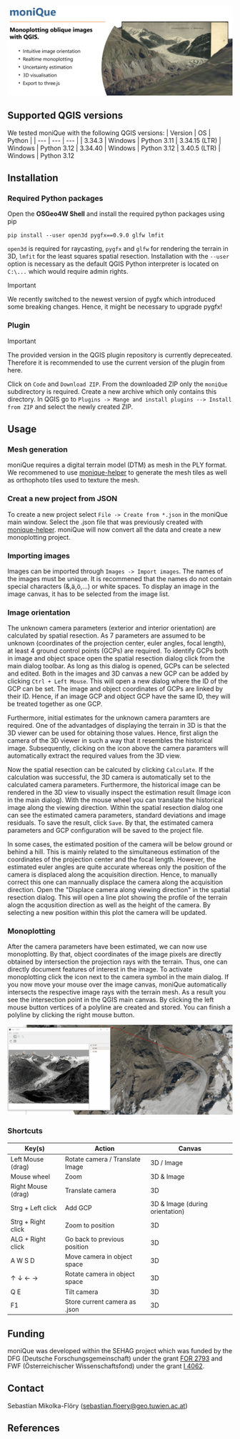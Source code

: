 ![moniQue - Header](./moniQue/doc/monique_header_hr.jpg)

## Supported QGIS versions
We tested moniQue with the following QGIS versions:
| Version  | OS | Python |
| --- | --- | --- |
| 3.34.3 | Windows | Python 3.11
| 3.34.15 (LTR) | Windows | Python 3.12
| 3.34.40 | Windows | Python 3.12
| 3.40.5 (LTR) | Windows | Python 3.12

## Installation
### Required Python packages
Open the **OSGeo4W Shell** and install the required python packages using pip  

    pip install --user open3d pygfx==0.9.0 glfw lmfit

`open3d` is required for raycasting, `pygfx` and `glfw` for rendering the terrain in 3D, `lmfit` for the least squares spatial resection. Installation with the `--user` option is necessary as the default QGIS Python interpreter is located on ```C:\...``` which would require admin rights.  

> [!IMPORTANT]
> We recently switched to the newest version of pygfx which introduced some breaking changes. Hence, it might be necessary to upgrade pygfx!

### Plugin
<!-- After installing the additional Python packages, **moniQue** can be installed like any other QGIS plugin from `Plugins -> Manage plugins`. After the succesful installation you should see the logo in the QGIS main toolbar and a new entry in the `Plugin` menu is available. -->
> [!IMPORTANT]
> The provided version in the QGIS plugin repository is currently depreceated.
> Therefore it is recommended to use the current version of the plugin from 
> here. 

Click on ``Code`` and ``Download ZIP``. From the downloaded ZIP only the ``moniQue`` subdirectory is required. Create a new archive which only contains this directory. In QGIS go to `Plugins -> Mange and install plugins --> Install from ZIP` and select the newly created ZIP. 

## Usage
### Mesh generation
moniQue requires a digital terrain model (DTM) as mesh in the PLY format. We recommened to use [monique-helper](https://github.com/smfloery/moniQue-helper) to generate the mesh tiles as well as orthophoto tiles used to texture the mesh.

### Creat a new project from JSON
To create a new project select `File -> Create from *.json` in the moniQue main window. Select the .json file that was previously created with [monique-helper](https://github.com/smfloery/moniQue-helper). moniQue will now convert all the data and create a new monoplotting project. 

### Importing images
Images can be imported through `Images -> Import images`. The names of the images must be unique. It is recommened that the names do not contain special characters (&,ä,ö,...) or white spaces. To display an image in the image canvas, it has to be selected from the image list.

### Image orientation
The unknown camera parameters (exterior and interior orientation) are calculated by spatial resection. As 7 parameters are assumed to be unknown (coordinates of the projection center, euler angles, focal length), at least 4 ground control points (GCPs) are required. To identify GCPs both in image and object space open the spatial resection dialog click from the main dialog toolbar. As long as this dialog is opened, GCPs can be selected and edited. Both in the images and 3D canvas a new GCP can be added by clicking `Ctrl + Left Mouse`. This will open a new dialog where the ID of the GCP can be set. The image and object coordinates of GCPs are linked by their ID. Hence, if an image GCP and object GCP have the same ID, they will be treated together as one GCP. 

Furthermore, initial estimates for the unknown camera paramters are required. One of the advantadges of displaying the terrain in 3D is that the 3D viewer can be used for obtaining those values. Hence, first align the camera of the 3D viewer in such a way that it resembles the historical image. Subsequently, clicking on the icon above the camera paramters will automatically extract the required values from the 3D view. 

Now the spatial resection can be calcuted by clicking `Calculate`. If the calculation was successful, the 3D camera is automatically set to the calculated camera parameters. Furthermore, the historical image can be rendered in the 3D view to visually inspect the estimation result (Image icon in the main dialog). With the mouse wheel you can translate the historical image along the viewing direction. Within the spatial resection dialog one can see the estimated camera parameters, standard deviations and image residuals. To save the result, click `Save`. By that, the estimated camera parameters and GCP configuration will be saved to the project file.

In some cases, the estimated position of the camera will be below ground or behind a hill. This is mainly related to the simultaneous estimation of the coordinates of the projection center and the focal length. However, the estimated euler angles are quite accurate whereas only the position of the camera is displaced along the acquisition direction. Hence, to manually correct this one can mannually displace the camera along the acquisition direction. Open the "Displace camera along viewing direction" in the spatial resection dialog. This will open a line plot showing the profile of the terrain alogn the acqusition direction as well as the height of the camera. By selecting a new position within this plot the camera will be updated. 

### Monoplotting
After the camera parameters have been estimated, we can now use monoplotting. By that, object coordinates of the image pixels are directly obtained by intersection the projection rays with the terrain. Thus, one can directly document features of interest in the image. To activate monoplotting click the icon next to the camera symbol in the main dialog. If you now move your mouse over the image canvas, moniQue automatically intersects the respective image rays with the terrain mesh. As a result you see the intersection point in the QGIS main canvas. By clicking the left mouse button vertices of a polyline are created and stored. You can finish a polyline by clicking the right mouse button.

![moniQue - Main dialog](./moniQue/doc/monoplot.gif)

### Shortcuts
| Key(s)  | Action | Canvas
| --- | --- | --- |
| Left Mouse (drag) | Rotate camera / Translate Image | 3D / Image
| Mouse wheel | Zoom | 3D & Image
| Right Mouse (drag) | Translate camera | 3D
| Strg + Left click | Add GCP | 3D & Image (during orientation)
| Strg + Right click | Zoom to position | 3D
| ALG + Right click  | Go back to previous position | 3D
| A W S D | Move camera in object space | 3D
| &uarr;  &darr;  &larr;  &rarr; | Rotate camera in object space | 3D
| Q E | Tilt camera | 3D
| F1 | Store current camera as .json | 3D

## Funding
moniQue was developed within the SEHAG project which was funded by the DFG (Deutsche Forschungsgemeinschaft) under the grant [FOR 2793](https://gepris.dfg.de/gepris/projekt/394200609) and FWF (Österreichischer Wissenschaftsfond) under the grant [I 4062](https://www.fwf.ac.at/forschungsradar/10.55776/I4062). 

## Contact
Sebastian Mikolka-Flöry (sebastian.floery@geo.tuwien.ac.at)

## References
